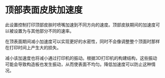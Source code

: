 顶部表面皮肤加速度
====
此设置控制打印顶部皮肤时喷嘴加速到不同方向的速度。顶部皮肤期间的加速度可以被设置为与其他部分不同的速率。

在顶表面期间减小加速度可以实现更好的水密性，同时不会像调整整个顶面时那样在打印时间上产生大的损失。

减小该加速度也将减小通过打印机的振动。根据3D打印机的构建结构，这些振动可能会导致构造板也发生振动，从而使表面不均匀。降低加速度可以防止这种情况。

